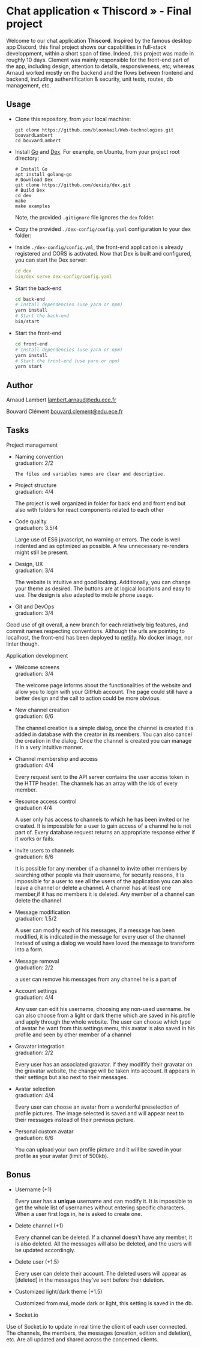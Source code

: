 
# Chat application « Thiscord » - Final project

Welcome to our chat application **Thiscord**. Inspired by the famous desktop app Discord, this final project shows our capabilities in full-stack developpment, within a short span of time. Indeed, this project was made in roughly 10 days. Clement was mainly responsible for the front-end part of the app, including design, attention to details, responsiveness, etc; whereas Arnaud worked mostly on the backend and the flows between frontend and backend, including authentification & security, unit tests, routes, db management, etc.

## Usage

* Clone this repository, from your local machine:
  ```
  git clone https://github.com/bloomkail/Web-technologies.git bouvardLambert
  cd bouvardLambert
  ```
* Install [Go](https://golang.org/) and [Dex](https://dexidp.io/docs/getting-started/). For example, on Ubuntu, from your project root directory:   
  ```
  # Install Go
  apt install golang-go
  # Download Dex
  git clone https://github.com/dexidp/dex.git
  # Build Dex
  cd dex
  make
  make examples
  ```
  Note, the provided `.gitignore` file ignores the `dex` folder.
* Copy the provided `./dex-config/config.yaml` configuration to your dex folder:

* Inside `./dex-config/config.yml`, the front-end application is already registered and CORS is activated. Now that Dex is built and configured, you can start the Dex server:
  ```yaml
  cd dex
  bin/dex serve dex-config/config.yaml
  ```
* Start the back-end
  ```bash
  cd back-end
  # Install dependencies (use yarn or npm)
  yarn install
  # Start the back-end
  bin/start
  ```
* Start the front-end
  ```bash
  cd front-end
  # Install dependencies (use yarn or npm)
  yarn install
  # Start the front-end (use yarn or npm)
  yarn start
  ```

## Author

Arnaud Lambert
lambert.arnaud@edu.ece.fr

Bouvard Clément
bouvard.clement@edu.ece.fr

## Tasks

Project management

* Naming convention   
  graduation: 2/2

      The files and variables names are clear and descriptive.
* Project structure   
  graduation: 4/4

    The project is well organized in folder for back end and front end but also with folders for react components related to each other
* Code quality   
  graduation: 3.5/4

    Large use of ES6 javascript, no warning or errors.
    The code is well indented and as optimized as possible. A few unnecessary re-renders might still be present.
* Design, UX   
  graduation: 3/4

    The website is intuitive and good looking. Additionally, you can change your theme as desired. The buttons are at logical locations and easy to use.
    The design is also adapted to mobile phone usage.
* Git and DevOps   
  graduation: 3/4

Good use of git overall, a new branch for each relatively big features, and commit names respecting conventions. Although the urls are pointing to localhost, the front-end has been deployed to [netlify](https://thiscord.netlify.app/). No docker image, nor linter though.

Application development

* Welcome screens   
  graduation: 3/4

    The welcome page informs about the functionalities of the website and allow you to login with your GitHub account.
    The page could still have a better design and the call to action could be more obvious.
* New channel creation   
  graduation: 6/6

    The channel creation is a simple dialog, once the channel is created it is added in database with the creator in its members.
    You can also cancel the creation in the dialog.
    Once the channel is created you can manage it in a very intuitive manner.
* Channel membership and access   
  graduation: 4/4

    Every request sent to the API server contains the user access token in the HTTP header.
    The channels has an array with the ids of every member.
* Resource access control   
  graduation 4/4

    A user only has access to channels to which he has been invited or he created.
     It is impossible for a user to gain access of a channel he is not part of.
     Every database request returns an appropriate response either if it works or fails.
* Invite users to channels   
  graduation: 6/6

    It is possible for any member of a channel to invite other members by searching other people via their username,
    for security reasons, it is impossible for a user to see all the users of the application
    you can also leave a channel or delete a channel.
    A channel has at least one member,if it has no members it is deleted.
    Any member of a channel can delete the channel
* Message modification   
  graduation: 1.5/2

    A user can modify each of his messages, if a message has been modified, it is indicated in the message for every user of the channel
    Instead of using a dialog we would have loved the message to transform into a form.
* Message removal   
  graduation: 2/2

    a user can remove his messages from any channel he is a part of
* Account settings   
  graduation: 4/4

    Any user can edit his username, choosing any non-used username.
    he can also choose from a light or dark theme which are saved in his profile and apply through the whole website.
    The user can choose which type of avatar he want from this settings menu, this avatar is also saved in his profile and seen by other member of a channel
* Gravatar integration   
  graduation: 2/2

    Every user has an associated gravatar. If they modifify their gravatar on the gravatar website, the change will be taken into account. It appears in their settings but also next to their messages.
* Avatar selection   
  graduation: 4/4

    Every user can choose an avatar from a wonderful preselection of profile pictures. The image selected is saved and will appear next to their messages instead of their previous picture.
* Personal custom avatar   
  graduation: 6/6

    You can upload your own profile picture and it will be saved in your profile as your avatar (limit of 500kb).
    
## Bonus

* Username (+1)

  Every user has a **unique** username and can modify it. It is impossible to get the whole list of usernames without entering specific characters.
  When a user first logs in, he is asked to create one.
  
* Delete channel (+1)

  Every channel can be deleted. If a channel doesn't have any member, it is also deleted. All the messages will also be deleted, and the users will be updated accordingly.
  
* Delete user (+1.5)

  Every user can delete their account. The deleted users will appear as [deleted] in the messages they've sent before their deletion.

* Customized light/dark theme (+1.5)

  Customized from mui, mode dark or light, this setting is saved in the db.
  
* Socket.io

Use of Socket.io to update in real time the client of each user connected. The channels, the members, the messages (creation, edition and deletion), etc. Are all updated and shared across the concerned clients.
